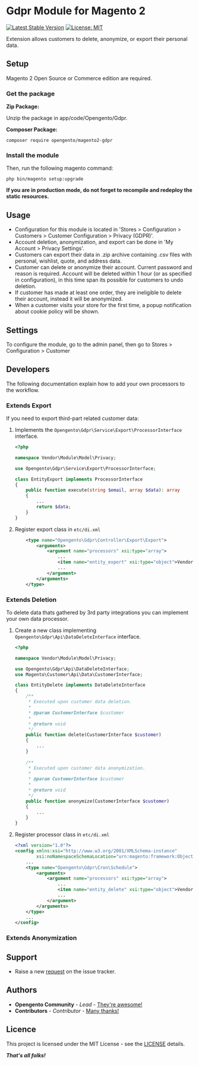# Gdpr Module for Magento 2

[![Latest Stable Version](https://img.shields.io/packagist/v/opengento/module-gdpr.svg?style=flat-square)](https://packagist.org/packages/opengento/module-gdpr)
[![License: MIT](https://img.shields.io/github/license/opengento/magento2-rgpd.svg?style=flat-square)](./LICENSE) 


Extension allows customers to delete, anonymize, or export their personal data.


## Setup

Magento 2 Open Source or Commerce edition are required.

### Get the package

**Zip Package:**

Unzip the package in app/code/Opengento/Gdpr.

**Composer Package:**

```
composer require opengento/magento2-gdpr
```

### Install the module

Then, run the following magento command:

```
php bin/magento setup:upgrade
```

**If you are in production mode, do not forget to recompile and redeploy the static resources.**

## Usage

* Configuration for this module is located in 'Stores > Configuration > Customers > Customer Configuration > Privacy (GDPR)'.
* Account deletion, anonymization, and export can be done in 'My Account > Privacy Settings'.
* Customers can export their data in .zip archive containing .csv files with personal, wishlist, quote, and address data.
* Customer can delete or anonymize their account. Current password and reason is required. Account will be deleted within 1 hour (or as specified in configuration), in this time span its possible for customers to undo deletion.
* If customer has made at least one order, they are ineligible to delete their account, instead it will be anonymized.
* When a customer visits your store for the first time, a popup notification about cookie policy will be shown.


## Settings

To configure the module, go to the admin panel, then go to Stores > Configuration > Customer

## Developers

The following documentation explain how to add your own processors to the workflow.

### Extends Export

If you need to export third-part related customer data:

1. Implements the `Opengento\Gdpr\Service\Export\ProcessorInterface` interface.
    ```php
    <?php
    
    namespace Vendor\Module\Model\Privacy;
    
    use Opengento\Gdpr\Service\Export\ProcessorInterface;
    
    class EntityExport implements ProcessorInterface
    {   
        public function execute(string $email, array $data): array 
        {
            ...
            return $data;
        }
    }
    ```

2. Register export class in `etc/di.xml`
    ```xml
        <type name="Opengento\Gdpr\Controller\Export\Export">
            <arguments>
                <argument name="processors" xsi:type="array">
                    ...
                    <item name="entity_export" xsi:type="object">Vendor\Module\Model\Privacy\EntityExport</item>
                    ...
                </argument>
            </arguments>
        </type>
    ```

### Extends Deletion
To delete data thats gathered by 3rd party integrations you can implement your own data processor.

1. Create a new class implementing `Opengento\Gdpr\Api\DataDeleteInterface` interface.
    ```php
    <?php
    
    namespace Vendor\Module\Model\Privacy;
    
    use Opengento\Gdpr\Api\DataDeleteInterface;
    use Magento\Customer\Api\Data\CustomerInterface;
    
    class EntityDelete implements DataDeleteInterface
    {
        /**
         * Executed upon customer data deletion.
         *
         * @param CustomerInterface $customer
         *
         * @return void
         */
        public function delete(CustomerInterface $customer)
        {
            ...
        }
        
        /**
         * Executed upon customer data anonymization.
         *
         * @param CustomerInterface $customer
         *
         * @return void
         */
        public function anonymize(CustomerInterface $customer)
        {
            ...
        }
    }
    ```
2. Register processor class in `etc/di.xml`
    ```xml
    <?xml version="1.0"?>
    <config xmlns:xsi="http://www.w3.org/2001/XMLSchema-instance"
            xsi:noNamespaceSchemaLocation="urn:magento:framework:ObjectManager/etc/config.xsd">
        ...
        <type name="Opengento\Gdpr\Cron\Schedule">
            <arguments>
                <argument name="processors" xsi:type="array">
                    ...
                    <item name="entity_delete" xsi:type="object">Vendor\Module\Model\Privacy\EntityDelete</item>
                    ...
                </argument>
            </arguments>
        </type>
        ...
    </config>
    ```

### Extends Anonymization



## Support

- Raise a new [request](https://github.com/opengento/magento2-rgpd/issues) on the issue tracker.

## Authors

- **Opengento Community** - *Lead* - [They're awesome!](https://github.com/opengento)
- **Contributors** - *Contributor* - [Many thanks!](https://github.com/opengento/magento2-rgpd/graphs/contributors)

## Licence

This project is licensed under the MIT License - see the [LICENSE](./LICENSE) details.

***That's all folks!***
